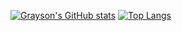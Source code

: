 <!--
**GavinLin512/GavinLin512** is a ✨ _special_ ✨ repository because its `README.md` (this file) appears on your GitHub profile.

Here are some ideas to get you started:

- 🔭 I’m currently working on ...
- 🌱 I’m currently learning ...
- 👯 I’m looking to collaborate on ...
- 🤔 I’m looking for help with ...
- 💬 Ask me about ...
- 📫 How to reach me: ...
- 😄 Pronouns: ...
- ⚡ Fun fact: ...
-->
[![Grayson's GitHub stats](https://github-readme-stats.vercel.app/api?username=gavinlin512&theme=radical)](https://github.com/gavinlin512/github-readme-stats)
[![Top Langs](https://github-readme-stats.vercel.app/api/top-langs/?username=gavinlin512&layout=compact)](https://github.com/gavinlin512/github-readme-stats)

